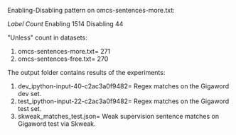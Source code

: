 Enabling-Disabling pattern on omcs-sentences-more.txt:

_Label         Count_
Enabling      1514
Disabling      44

"Unless" count in datasets:
1. omcs-sentences-more.txt= 271
2. omcs-sentences-free.txt= 270

The output folder contains results of the experiments:
1. dev_ipython-input-40-c2ac3a0f9482= Regex matches on the Gigaword dev set.
2. test_ipython-input-22-c2ac3a0f9482= Regex matches on the Gigaword test set.
3. skweak_matches_test.json= Weak supervision sentence matches on Gigaword test via Skweak.

